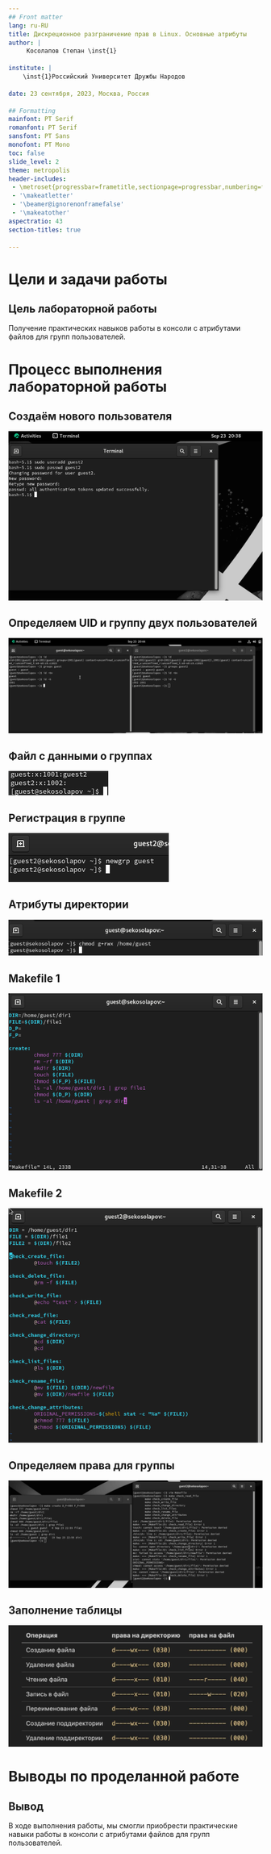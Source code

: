 ```yaml
---
## Front matter
lang: ru-RU
title: Дискреционное разграничение прав в Linux. Основные атрибуты
author: |
	 Косолапов Степан \inst{1}

institute: |
	\inst{1}Российский Университет Дружбы Народов

date: 23 сентября, 2023, Москва, Россия

## Formatting
mainfont: PT Serif
romanfont: PT Serif
sansfont: PT Sans
monofont: PT Mono
toc: false
slide_level: 2
theme: metropolis
header-includes:
 - \metroset{progressbar=frametitle,sectionpage=progressbar,numbering=fraction}
 - '\makeatletter'
 - '\beamer@ignorenonframefalse'
 - '\makeatother'
aspectratio: 43
section-titles: true

---
```


# Цели и задачи работы

## Цель лабораторной работы

Получение практических навыков работы в консоли с атрибутами файлов для групп пользователей.

# Процесс выполнения лабораторной работы

## Создаём нового пользователя

![Создание пользователя](../img/image2.png)

## Определяем UID и группу двух пользователей

![Информация о пользователях](../img/image6.png)

## Файл с данными о группах

![Сожержимое файла /etc/group](../img/image7.png)

## Регистрация в группе

![Регистрация в группе](../img/image8.png)

## Атрибуты директории

![Добавление атрибутов в директории](../img/image9.png)

## Makefile 1

![Makefile 1](../img/image10.png)

## Makefile 2

![Makefile 2](../img/image11.png)

## Определяем права для группы

![Проверка прав для группы](../img/image12.png)

## Заполнение таблицы

![Минимальные права](../img/image13.jpg)

# Выводы по проделанной работе

## Вывод

В ходе выполнения работы, мы смогли приобрести практические навыки работы в консоли с атрибутами файлов для групп пользователей.

